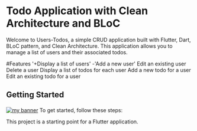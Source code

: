 # Todo Application with Clean Architecture and BLoC
Welcome to Users-Todos, a simple CRUD application built with Flutter, Dart, BLoC pattern, and Clean Architecture. This application allows you to manage a list of users and their associated todos.

#Features
 '+Display a list of users'
-'Add a new user'
Edit an existing user
Delete a user
Display a list of todos for each user
Add a new todo for a user
Edit an existing todo for a user

## Getting Started<p align="center">
  <a href="https://www.yushi.dev/" target="_blank" rel="noreferrer"><img src="https://miro.medium.com/v2/resize:fit:1400/format:webp/1*sKnPI7x7HCLHrR6A3aAZZQ.png" alt="my banner"></a>
To get started, follow these steps:



This project is a starting point for a Flutter application.

